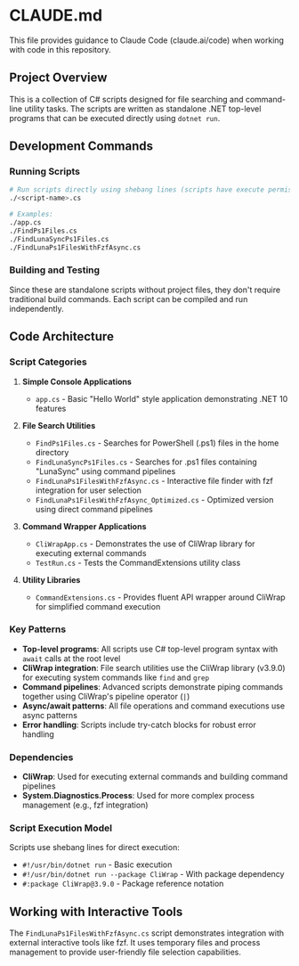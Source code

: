 # CLAUDE.md

This file provides guidance to Claude Code (claude.ai/code) when working with code in this repository.

## Project Overview

This is a collection of C# scripts designed for file searching and command-line utility tasks. The scripts are written as standalone .NET top-level programs that can be executed directly using `dotnet run`.

## Development Commands

### Running Scripts
```bash
# Run scripts directly using shebang lines (scripts have execute permissions)
./<script-name>.cs

# Examples:
./app.cs
./FindPs1Files.cs
./FindLunaSyncPs1Files.cs
./FindLunaPs1FilesWithFzfAsync.cs
```

### Building and Testing
Since these are standalone scripts without project files, they don't require traditional build commands. Each script can be compiled and run independently.

## Code Architecture

### Script Categories

1. **Simple Console Applications**
   - `app.cs` - Basic "Hello World" style application demonstrating .NET 10 features

2. **File Search Utilities**
   - `FindPs1Files.cs` - Searches for PowerShell (.ps1) files in the home directory
   - `FindLunaSyncPs1Files.cs` - Searches for .ps1 files containing "LunaSync" using command pipelines
   - `FindLunaPs1FilesWithFzfAsync.cs` - Interactive file finder with fzf integration for user selection
   - `FindLunaPs1FilesWithFzfAsync_Optimized.cs` - Optimized version using direct command pipelines

3. **Command Wrapper Applications**
   - `CliWrapApp.cs` - Demonstrates the use of CliWrap library for executing external commands
   - `TestRun.cs` - Tests the CommandExtensions utility class

4. **Utility Libraries**
   - `CommandExtensions.cs` - Provides fluent API wrapper around CliWrap for simplified command execution

### Key Patterns

- **Top-level programs**: All scripts use C# top-level program syntax with `await` calls at the root level
- **CliWrap integration**: File search utilities use the CliWrap library (v3.9.0) for executing system commands like `find` and `grep`
- **Command pipelines**: Advanced scripts demonstrate piping commands together using CliWrap's pipeline operator (`|`)
- **Async/await patterns**: All file operations and command executions use async patterns
- **Error handling**: Scripts include try-catch blocks for robust error handling

### Dependencies

- **CliWrap**: Used for executing external commands and building command pipelines
- **System.Diagnostics.Process**: Used for more complex process management (e.g., fzf integration)

### Script Execution Model

Scripts use shebang lines for direct execution:
- `#!/usr/bin/dotnet run` - Basic execution
- `#!/usr/bin/dotnet run --package CliWrap` - With package dependency
- `#:package CliWrap@3.9.0` - Package reference notation

## Working with Interactive Tools

The `FindLunaPs1FilesWithFzfAsync.cs` script demonstrates integration with external interactive tools like fzf. It uses temporary files and process management to provide user-friendly file selection capabilities.
